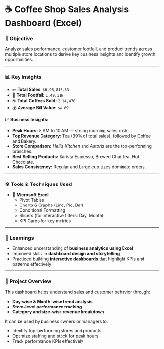 # ☕ Coffee Shop Sales Analysis Dashboard (Excel)

### 📘 **Objective**
Analyze sales performance, customer footfall, and product trends across multiple store locations to derive key business insights and identify growth opportunities.

---

### 📊 **Key Insights**

- 💵 **Total Sales:** `$6,98,812.33`
- 👣 **Total Footfall:** `1,49,116`
- ☕ **Total Coffees Sold:** `2,14,470`
- 💰 **Average Bill Value:** `$4.69`

**📈 Business Insights:**
- **Peak Hours:** 8 AM to 10 AM — strong morning sales rush.
- **Top Revenue Category:** Tea (39% of total sales), followed by Coffee and Bakery.
- **Store Comparison:** *Hell’s Kitchen* and *Astoria* are the top-performing branches.
- **Best Selling Products:** Barista Espresso, Brewed Chai Tea, Hot Chocolate.
- **Sales Consistency:** Regular and Large cup sizes dominate orders.

---

### ⚙️ **Tools & Techniques Used**

- 🧮 **Microsoft Excel**
  - Pivot Tables  
  - Charts & Graphs (Line, Pie, Bar)
  - Conditional Formatting  
  - Slicers (for interactive filters: Day, Month)  
  - KPI Cards for key metrics

---

### 🧠 **Learnings**

- Enhanced understanding of **business analytics using Excel**  
- Improved skills in **dashboard design and storytelling**  
- Practiced building **interactive dashboards** that highlight KPIs and patterns effectively  

---
### 🔗 **Project Overview**

This dashboard helps understand sales and customer behavior through:
- **Day-wise & Month-wise trend analysis**
- **Store-level performance tracking**
- **Category and size-wise revenue breakdown**

It can be used by business owners or managers to:
- Identify top-performing stores and products  
- Optimize staffing and stock for peak hours  
- Track performance KPIs effectively  
